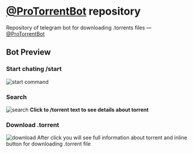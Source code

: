 # [@ProTorrentBot](https://t.me/ProTorrentBot) repository

Repository of telegram bot for downloading .torrents files — [@ProTorrentBot](https://t.me/ProTorrentBot)

## Bot Preview

### Start chating /start
![start command](https://i.ibb.co/9pp7GwH/Screenshot-20200817-212521.png)

### Search 
![search](https://i.ibb.co/vhHPz51/Screenshot-20200817-212758.png)
**Click to /torrent text to see details about torrent**

### Download .torrent
![download](https://i.ibb.co/R4zd08M/Screenshot-20200817-213414.png)
After click you will see full information about torrent and inline button for downloading .torrent file